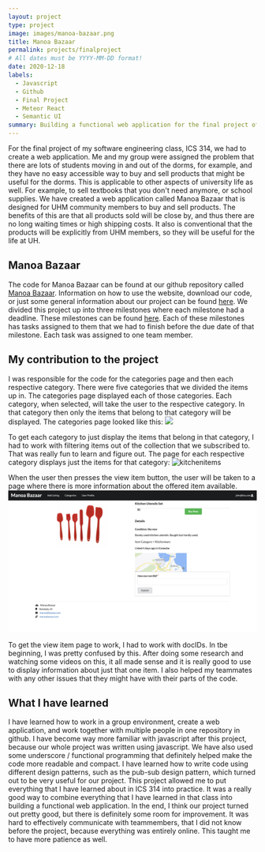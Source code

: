 ```yaml
---
layout: project
type: project
image: images/manoa-bazaar.png
title: Manoa Bazaar
permalink: projects/finalproject
# All dates must be YYYY-MM-DD format!
date: 2020-12-18
labels:
  - Javascript
  - Github
  - Final Project
  - Meteor React 
  - Semantic UI
summary: Building a functional web application for the final project of ICS 314. The web application was called Manoa Bazaar, which is a website designed for UHM students and faculty to sell and buy products offered by other UHM members.
---
```


For the final project of my software engineering class, ICS 314, we had to create a web application. Me and my group were assigned the problem that there are lots of students moving in and out of the dorms, for example, and they have no easy accessible way to buy and sell products that might be useful for the dorms. This is applicable to other aspects of university life as well. For example, to sell textbooks that you don't need anymore, or school supplies. We have created a web application called Manoa Bazaar that is designed for UHM community members to buy and sell products. The benefits of this are that all products sold will be close by, and thus there are no long waiting times or high shipping costs. It also is conventional that the products will be explicitly from UHM members, so they will be useful for the life at UH. 

## Manoa Bazaar 
The code for Manoa Bazaar can be found at our github repository called [Manoa Bazaar](https://github.com/manoa-bazaar/manoa-bazaar). Information on how to use the website, download our code, or just some general information about our project can be found [here](https://github.com/manoa-bazaar/manoa-bazaar.github.io). We divided this project up into three milestones where each milestone had a deadline. These milestones can be found [here](https://github.com/manoa-bazaar/manoa-bazaar/projects). Each of these milestones has tasks assigned to them that we had to finish before the due date of that milestone. Each task was assigned to one team member. 

## My contribution to the project 
I was responsible for the code for the categories page and then each respective category. There were five categories that we divided the items up in. The categories page displayed each of those categories. Each category, when selected, will take the user to the respective category. In that category then only the items that belong to that category will be displayed. The categories page looked like this:
<img class="ui image" src="{{ site.baseurl }}/images/categories.png">

To get each category to just display the items that belong in that category, I had to work with filtering items out of the collection that we subscribed to. That was really fun to learn and figure out. The page for each respective category displays just the items for that category:
![kitchenitems](images/kitchenitems.png)

When the user then presses the view item button, the user will be taken to a page where there is more information about the offered item available.
![viewitem](images/viewitem.png)

To get the view item page to work, I had to work with docIDs. In tbe beginning, I was pretty confused by this. After doing some research and watching some videos on this, it all made sense and it is really good to use to display information about just that one item. 
I also helped my teammates with any other issues that they might have with their parts of the code. 

## What I have learned 
I have learned how to work in a group environment, create a web application, and work together with multiple people in one repository in github. I have become way more familiar with javascript after this project, because our whole project was written using javascript. We have also used some underscore / functional programming that definitely helped make the code more readable and compact. I have learned how to write code using different design patterns, such as the pub-sub design pattern, which turned out to be very useful for our project. 
This project allowed me to put everything that I have learned about in ICS 314 into practice. It was a really good way to combine everything that I have learned in that class into building a functional web application. 
In the end, I think our project turned out pretty good, but there is definitely some room for improvement. It was hard to effectively communicate with teammembers, that I did not know before the project, because everything was entirely online. This taught me to have more patience as well. 
